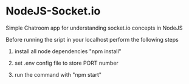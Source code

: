 # NodeJS-Socket.io

Simple Chatroom app for understanding socket.io concepts in NodeJS

Before running the sript in your localhost perform the following steps

1. install all node dependencies "npm install"

2. set .env config file to store PORT number

3. run the command with "npm start"
